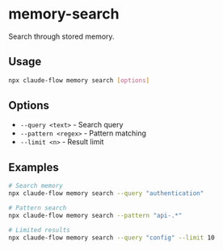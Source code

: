 # memory-search

Search through stored memory.

## Usage

```bash
npx claude-flow memory search [options]
```

## Options

- `--query <text>` - Search query
- `--pattern <regex>` - Pattern matching
- `--limit <n>` - Result limit

## Examples

```bash
# Search memory
npx claude-flow memory search --query "authentication"

# Pattern search
npx claude-flow memory search --pattern "api-.*"

# Limited results
npx claude-flow memory search --query "config" --limit 10
```
